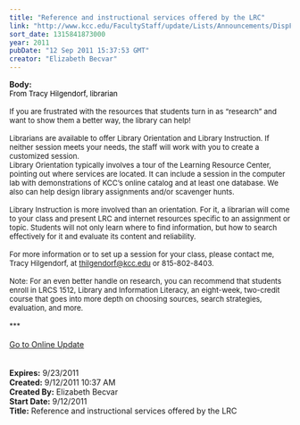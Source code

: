 ```yaml
---
title: "Reference and instructional services offered by the LRC"
link: "http://www.kcc.edu/FacultyStaff/update/Lists/Announcements/DispForm.aspx?ID=439"
sort_date: 1315841873000
year: 2011
pubDate: "12 Sep 2011 15:37:53 GMT"
creator: "Elizabeth Becvar"
---
```


<div><b>Body:</b> <div class="ExternalClass1FB7E66F892E4058AF02B0BB9BC7C535">
<div><font size="2"><font color="#000000">From Tracy Hilgendorf, librarian</font></font></div><font size="2"><font color="#000000">
<div><br /></font>If you are frustrated with the resources that students turn in as “research” and want to show them a better way, the library can help!</div>
<div><br />Librarians are available to offer Library Orientation and Library Instruction. If neither session meets your needs, the staff will work with you to create a customized session.<br /></div>
<div>Library Orientation typically involves a tour of the Learning Resource Center, pointing out where services are located. It can include a session in the computer lab with demonstrations of KCC’s online catalog and at least one database. We also can help design library assignments and/or scavenger hunts.</div>
<div><br />Library Instruction is more involved than an orientation. For it, a librarian will come to your class and present LRC and internet resources specific to an assignment or topic. Students will not only learn where to find information, but how to search effectively for it and evaluate its content and reliability.</div>
<div><br />For more information or to set up a session for your class, please contact me, Tracy Hilgendorf, at </font><a href="mailto:thilgendorf@kcc.edu"><font size="2">thilgendorf@kcc.edu</font></a><font size="2"> or </font><span style="white-space:nowrap" class="baec5a81-e4d6-4674-97f3-e9220f0136c1"><font size="2">815-802-8403</font></span><font size="2">.</font></div><font size="2">
<div><br />Note: For an even better handle on research, you can recommend that students enroll in LRCS 1512, Library and Information Literacy, an eight-week, two-credit course that goes into more depth on choosing sources, search strategies, evaluation, and more.</div>
<div> </div>
<div>***</div>
<div></font> </div>
<div><a href="/FacultyStaff/update/Pages/dailyupdate.aspx">Go to Online Update</a></div>
<div> </div>
<div> </div></div></div>
<div><b>Expires:</b> 9/23/2011</div>
<div><b>Created:</b> 9/12/2011 10:37 AM</div>
<div><b>Created By:</b> Elizabeth Becvar</div>
<div><b>Start Date:</b> 9/12/2011</div>
<div><b>Title:</b> Reference and instructional services offered by the LRC</div>
